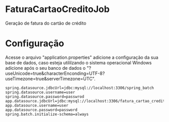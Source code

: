 # FaturaCartaoCreditoJob
Geração de fatura do cartão de crédito

# Configuração

Acesse o arquivo "application.properties" adicione a configuração da sua base de dados, caso esteja utililzando o sistema operacional Windows adicione após o seu banco de dados o "?useUnicode=true&characterEnconding=UTF-8?useTimezone=true&serverTimezone=UTC".
```
spring.datasource.jdbcUrl=jdbc:mysql://localhost:3306/spring_batch
spring.datasource.username=user
spring.datasource.password=passwrod
app.datasource.jdbcUrl=jdbc:mysql://localhost:3306/fatura_cartao_credito
app.datasource.username=user
app.datasource.password=password
spring.batch.initialize-schema=always

```

